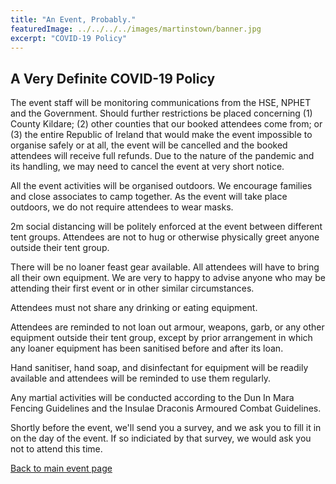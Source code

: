 ```yaml
---
title: "An Event, Probably."
featuredImage: ../../../../images/martinstown/banner.jpg
excerpt: "COVID-19 Policy"
---
```

## A Very Definite COVID-19 Policy

The event staff will be monitoring communications from the HSE, NPHET and the Government. Should further restrictions be placed concerning (1) County Kildare; (2) other counties that our booked attendees come from; or (3) the entire Republic of Ireland that would make the event impossible to organise safely or at all, the event will be cancelled and the booked attendees will receive full refunds. Due to the nature of the pandemic and its handling, we may need to cancel the event at very short notice. 

All the event activities will be organised outdoors. We encourage families and close associates to camp together. As the event will take place outdoors, we do not require attendees to wear masks.  

2m social distancing will be politely enforced at the event between different tent groups. Attendees are not to hug or otherwise physically greet anyone outside their tent group.

There will be no loaner feast gear available. All attendees will have to bring all their own equipment. We are very to happy to advise anyone who may be attending their first event or in other similar circumstances. 

Attendees must not share any drinking or eating equipment. 

Attendees are reminded to not loan out armour, weapons, garb, or any other equipment outside their tent group, except by prior arrangement in which any loaner equipment has been sanitised before and after its loan. 

Hand sanitiser, hand soap, and disinfectant for equipment will be readily available and attendees will be reminded to use them regularly.

Any martial activities will be conducted according to the Dun In Mara Fencing Guidelines and the Insulae Draconis Armoured Combat Guidelines. 

Shortly before the event, we'll send you a survey, and we ask you to fill it in on the day of the event. If so indiciated by that survey, we would ask you not to attend this time.

<a href="/events/2020/an-event-probably/" class="btn btn-info">Back to main event page</a>